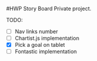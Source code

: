 #HWP Story Board
Private project.

TODO:
  - [ ] Nav links number
  - [ ] Chartist.js implementation
  - [x] Pick a goal on tablet
  - [ ] Fontastic implementation
